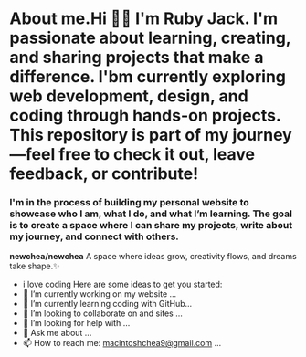 # About me.Hi 👋🏽 I'm Ruby Jack. I'm passionate about learning, creating, and sharing projects that make a difference. I'bm currently exploring web development, design, and coding through hands-on projects. This repository is part of my journey—feel free to check it out, leave feedback, or contribute!
### I'm in the process of building my personal website to showcase who I am, what I do, and what I’m learning. The goal is to create a space where I can share my projects, write about my journey, and connect with others.
<!-- Feel free to contribute or suggest improvements -->
**newchea/newchea** A space where ideas grow, creativity flows, and dreams take shape.✨ 
- i love coding
Here are some ideas to get you started:
- 🔭 I’m currently working on my website ...
- 🌱 I’m currently learning coding with GitHub...
- 👯 I’m looking to collaborate on and sites ...
- 🤔 I’m looking for help with ...
- 💬 Ask me about ...
- 📫 How to reach me: macintoshchea9@gmail.com ...
